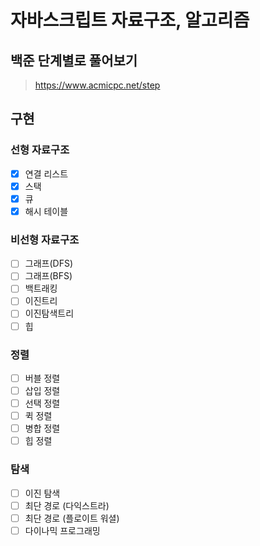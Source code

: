 # 자바스크립트 자료구조, 알고리즘
## 백준 단계별로 풀어보기
> https://www.acmicpc.net/step

## 구현
### 선형 자료구조
- [x] 연결 리스트
- [x] 스택
- [x] 큐
- [x] 해시 테이블

### 비선형 자료구조
- [ ] 그래프(DFS)
- [ ] 그래프(BFS)
- [ ] 백트래킹
- [ ] 이진트리
- [ ] 이진탐색트리
- [ ] 힙

### 정렬
- [ ] 버블 정렬
- [ ] 삽입 정렬
- [ ] 선택 정렬
- [ ] 퀵 정렬
- [ ] 병합 정렬
- [ ] 힙 정렬

### 탐색
- [ ] 이진 탐색
- [ ] 최단 경로 (다익스트라)
- [ ] 최단 경로 (플로이트 워셜)
- [ ] 다이나믹 프로그래밍
